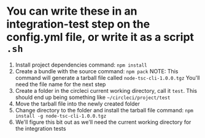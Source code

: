 # You can write these in an integration-test step on the config.yml file, or write it as a script `.sh`

1. Install project dependencies
    command: `npm install`
2. Create a bundle with the source
    command: `npm pack`
    NOTE: This command will generate a tarball file called `node-tsc-cli-1.0.0.tgz`
    You'll need the file name for the next step
3. Create a folder in the circleci current working directory, call it `test`. This should end up being something like `~/circleci/project/test`
4. Move the tarball file into the newly created folder
5. Change directory to the folder and install the tarball file
    command: `npm install -g node-tsc-cli-1.0.0.tgz`
6. We'll figure this bit out as we'll need the current working directory for the integration tests
